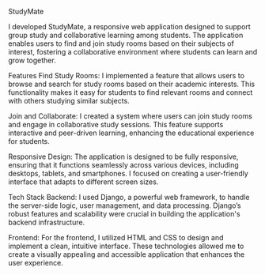 StudyMate

I developed StudyMate, a responsive web application designed to support group study and collaborative learning among students. The application enables users to find and join study rooms based on their subjects of interest, fostering a collaborative environment where students can learn and grow together.

Features
Find Study Rooms: I implemented a feature that allows users to browse and search for study rooms based on their academic interests. This functionality makes it easy for students to find relevant rooms and connect with others studying similar subjects.

Join and Collaborate: I created a system where users can join study rooms and engage in collaborative study sessions. This feature supports interactive and peer-driven learning, enhancing the educational experience for students.

Responsive Design: The application is designed to be fully responsive, ensuring that it functions seamlessly across various devices, including desktops, tablets, and smartphones. I focused on creating a user-friendly interface that adapts to different screen sizes.

Tech Stack
Backend: I used Django, a powerful web framework, to handle the server-side logic, user management, and data processing. Django’s robust features and scalability were crucial in building the application's backend infrastructure.

Frontend: For the frontend, I utilized HTML and CSS to design and implement a clean, intuitive interface. These technologies allowed me to create a visually appealing and accessible application that enhances the user experience.
